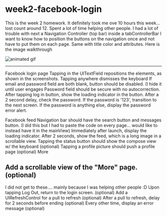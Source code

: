 week2-facebook-login
====================

This is the week 2 homework.
It definitely took me ove 10 hours this week... lost count around 12.  Spent a lot of time helping other people.  I had a lot of trouble with next a Navigation Controller (top bar) inside a tabControllerBar
I want to know how to position the buttons on the navigation once and not have to put them on each page.  Same with title color and attributes.
Here is the image walkthrough

![animated gif](http://i.imgur.com/sI3734I.gif)

-----------------
Facebook login page
Tapping in the UITextField repositions the elements, as shown in the screenshots.
Tapping anywhere dismisses the keyboard
If email and password field are both blank, button should be disabled. (I hide it until user engages
Password field should be secure with no autocorrection.
After tapping log in button, show the loading indicator in the button. After a 2 second delay, check the password.
If the password is '123', transition to the next screen.
If the password is anything else, display the password error alert.

Facebook feed
Navigation bar should have the search button and messages button. (I did this but I had to paste the code on every page... would like to instead have it in the mainView)
Immediately after launch, display the loading indicator.
After 2 seconds, show the feed, which is a long image in a scrollable view.
Tapping the status button should show the compose view w/ the keyboard (optional)
Tapping a profile picture should push a profile page (optional)
More

Add a scrollable view of the "More" page. (optional)
---------
I did not get to these.... mainly because I was helping other people :D
Upon tapping Log Out, return to the login screen. (optional)
Add a UIRefreshControl for a pull to refresh (optional)
After a pull to refresh, delay for 2 seconds before ending (optional)
Every other time, display an error message (optional)
